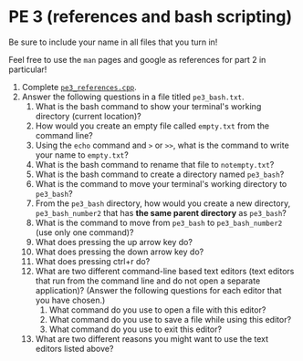 PE 3 (references and bash scripting)
=================

Be sure to include your name in all files that you turn in!

Feel free to use the `man` pages and google as references for part 2 in particular!

1. Complete [`pe3_references.cpp`](pe3_references.cpp).
2. Answer the following questions in a file titled `pe3_bash.txt`.
    1. What is the bash command to show your terminal's working directory (current location)?
    2. How would you create an empty file called `empty.txt` from the command line?
    3. Using the `echo` command and `>` or `>>`, what is the command to write your name to `empty.txt`?
    4. What is the bash command to rename that file to `notempty.txt`?
    5. What is the bash command to create a directory named `pe3_bash`?
    6. What is the command to move your terminal's working directory to `pe3_bash`?
    7. From the `pe3_bash` directory, how would you create a new directory, `pe3_bash_number2` that has __the same parent directory__ as `pe3_bash`?
    8. What is the command to move from `pe3_bash` to `pe3_bash_number2` (use only one command)?
    9. What does pressing the up arrow key do?
    10. What does pressing the down arrow key do?
    11. What does pressing ctrl+r do?
    12. What are two different command-line based text editors (text editors that run from the command line and do not open a separate application)? (Answer the following questions for each editor that you have chosen.)
        1. What command do you use to open a file with this editor?
        2. What command do you use to save a file while using this editor?
        3. What command do you use to exit this editor?
    13. What are two different reasons you might want to use the text editors listed above?
     

